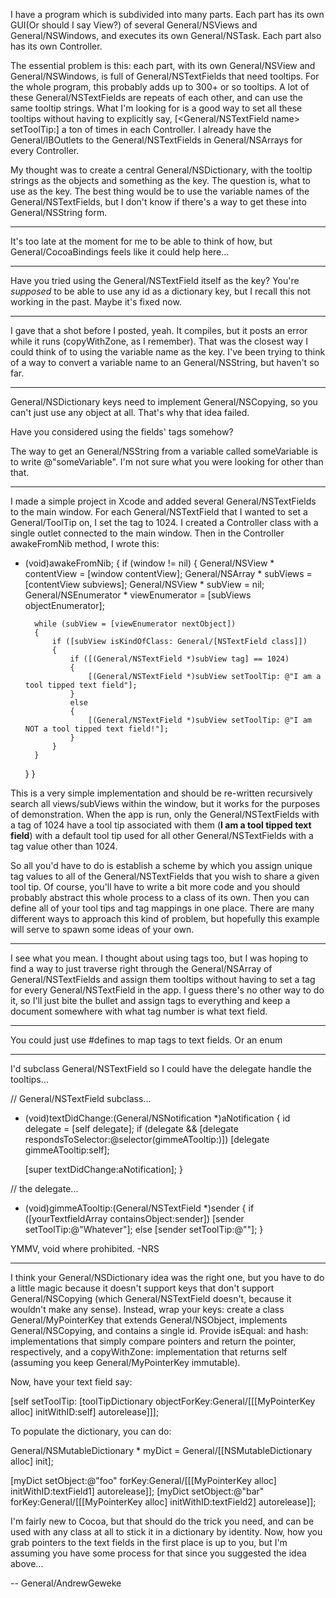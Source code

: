 I have a program which is subdivided into many parts. Each part has its own GUI(Or should I say View?) of several General/NSViews and General/NSWindows, and executes its own General/NSTask. Each part also has its own Controller.

The essential problem is this: each part, with its own General/NSView and General/NSWindows, is full of General/NSTextFields that need tooltips. For the whole program, this probably adds up to 300+ or so tooltips. A lot of these General/NSTextFields are repeats of each other, and can use the same tooltip strings. What I'm looking for is a good way to set all these tooltips without having to explicitly say, [<General/NSTextField name> setToolTip:<blah>] a ton of times in each Controller. I already have the General/IBOutlets to the General/NSTextFields in General/NSArrays for every Controller.

My thought was to create a central General/NSDictionary, with the tooltip strings as the objects and something as the key. The question is, what to use as the key. The best thing would be to use the variable names of the General/NSTextFields, but I don't know if there's a way to get these into General/NSString form.

----

It's too late at the moment for me to be able to think of how, but General/CocoaBindings feels like it could help here...

----

Have you tried using the General/NSTextField itself as the key? You're *supposed* to be able to use any id as a dictionary key, but I recall this not working in the past. Maybe it's fixed now.

----

I gave that a shot before I posted, yeah. It compiles, but it posts an error while it runs (copyWithZone, as I remember). That was the closest way I could think of to using the variable name as the key. I've been trying to think of a way to convert a variable name to an General/NSString, but haven't so far.

----

General/NSDictionary keys need to implement General/NSCopying, so you can't just use any object at all. That's why that idea failed.

Have you considered using the fields' tags somehow?

The way to get an General/NSString from a variable called     someVariable is to write     @"someVariable". I'm not sure what you were looking for other than that.

----

I made a simple project in Xcode and added several General/NSTextFields to the main window. For each General/NSTextField that I wanted to set a General/ToolTip on, I set the tag to 1024. I created a Controller class with a single outlet connected to the main window. Then in the Controller awakeFromNib method, I wrote this:

    
- (void)awakeFromNib;
{
    if (window != nil)
    {
        General/NSView * contentView = [window contentView];
        General/NSArray * subViews = [contentView subviews];
        General/NSView * subView = nil;
        General/NSEnumerator * viewEnumerator = [subViews objectEnumerator];
        
        while (subView = [viewEnumerator nextObject])
        {
            if ([subView isKindOfClass: General/[NSTextField class]])
            {
                if ([(General/NSTextField *)subView tag] == 1024)
                {
                    [(General/NSTextField *)subView setToolTip: @"I am a tool tipped text field"];
                }
                else
                {
                    [(General/NSTextField *)subView setToolTip: @"I am NOT a tool tipped text field!"];
                }
            }
        }
    }
}


This is a very simple implementation and should be re-written recursively search all views/subViews within the window, but it works for the purposes of demonstration. When the app is run, only the General/NSTextFields with a tag of 1024 have a tool tip associated with them (**I am a tool tipped text field**) with a default tool tip used for all other General/NSTextFields with a tag value other than 1024.

So all you'd have to do is establish a scheme by which you assign unique tag values to all of the General/NSTextFields that you wish to share a given tool tip. Of course, you'll have to write a bit more code and you should probably abstract this whole process to a class of its own. Then you can define all of your tool tips and tag mappings in one place. There are many different ways to approach this kind of problem, but hopefully this example will serve to spawn some ideas of your own.

----
I see what you mean. I thought about using tags too, but I was hoping to find a way to just traverse right through the General/NSArray of General/NSTextFields and assign them tooltips without having to set a tag for every General/NSTextField in the app. I guess there's no other way to do it, so I'll just bite the bullet and assign tags to everything and keep a document somewhere with what tag number is what text field.

----

You could just use #defines to map tags to text fields. Or an enum

----

I'd subclass General/NSTextField so I could have the delegate handle the tooltips...

    
// General/NSTextField subclass...
- (void)textDidChange:(General/NSNotification *)aNotification
{
id delegate = [self delegate];
    if (delegate && [delegate respondsToSelector:@selector(gimmeATooltip:)]) 
        [delegate gimmeATooltip:self];

   [super textDidChange:aNotification];
}


    
// the delegate...
- (void)gimmeATooltip:(General/NSTextField *)sender
{
    if ([yourTextfieldArray containsObject:sender]) [sender setToolTip:@"Whatever"];
   else [sender setToolTip:@""];
}


YMMV, void where prohibited.
-NRS

----

I think your General/NSDictionary idea was the right one, but you have to do a little magic because it doesn't support keys that don't support General/NSCopying (which General/NSTextField doesn't, because it wouldn't make any sense). Instead, wrap your keys: create a class General/MyPointerKey that extends General/NSObject, implements General/NSCopying, and contains a single id. Provide isEqual: and hash: implementations that simply compare pointers and return the pointer, respectively, and a copyWithZone: implementation that returns self (assuming you keep General/MyPointerKey immutable).

Now, have your text field say:

    
[self setToolTip: [toolTipDictionary objectForKey:General/[[[MyPointerKey alloc] initWithID:self] autorelease]]];


To populate the dictionary, you can do:

    
General/NSMutableDictionary * myDict = General/[[NSMutableDictionary alloc] init];

[myDict setObject:@"foo" forKey:General/[[[MyPointerKey alloc] initWithID:textField1] autorelease]];
[myDict setObject:@"bar" forKey:General/[[[MyPointerKey alloc] initWithID:textField2] autorelease]];


I'm fairly new to Cocoa, but that should do the trick you need, and can be used with any class at all to stick it in a dictionary by identity. Now, how you grab pointers to the text fields in the first place is up to you, but I'm assuming you have some process for that since you suggested the idea above...

-- General/AndrewGeweke